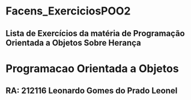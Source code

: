 # Facens_ExerciciosPOO2
Lista de Exercícios da matéria de Programação Orientada a Objetos Sobre Herança
------------------------------------------------------
 # Programacao Orientada a Objetos
RA: 212116
Leonardo Gomes do Prado Leonel
------------------------------------------------------
